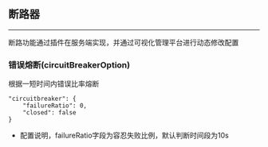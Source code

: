 ## 断路器
---------------
断路功能通过插件在服务端实现，并通过可视化管理平台进行动态修改配置
### 错误熔断(circuitBreakerOption)
根据一短时间内错误比率熔断
```
"circuitbreaker": {
    "failureRatio": 0,
    "closed": false
}
```
* 配置说明，failureRatio字段为容忍失败比例，默认判断时间段为10s

